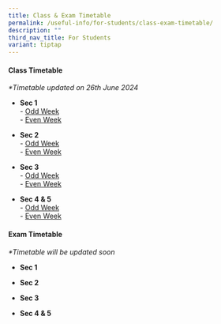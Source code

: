 ```yaml
---
title: Class & Exam Timetable
permalink: /useful-info/for-students/class-exam-timetable/
description: ""
third_nav_title: For Students
variant: tiptap
---
```

<h4><strong>Class Timetable</strong></h4>
<p><em>*Timetable updated on 26th June 2024</em>
</p>
<ul data-tight="true" class="tight">
<li>
<p><strong>Sec 1</strong> 
<br>-&nbsp;<a href="/files/Timetable/2024/S1_Class_Odd.pdf" rel="noopener noreferrer nofollow" target="_blank">Odd Week</a>
<br>-&nbsp;<a href="/files/Timetable/2024/S1_Class_Even.pdf" rel="noopener noreferrer nofollow" target="_blank">Even Week</a>
</p>
</li>
<li>
<p><strong>Sec 2</strong> 
<br>-&nbsp;<a href="/files/Timetable/2024/S2_Class_Odd.pdf" rel="noopener noreferrer nofollow" target="_blank">Odd Week</a>
<br>-&nbsp;<a href="/files/Timetable/2024/S2_Class_Even.pdf" rel="noopener noreferrer nofollow" target="_blank">Even Week</a>
</p>
</li>
<li>
<p><strong>Sec 3</strong> 
<br>-&nbsp;<a href="/files/Timetable/2024/S3_Class_Odd.pdf" rel="noopener noreferrer nofollow" target="_blank">Odd Week</a>
<br>-&nbsp;<a href="/files/Timetable/2024/S3_Class_Even.pdf" rel="noopener noreferrer nofollow" target="_blank">Even Week</a>
</p>
</li>
<li>
<p><strong>Sec 4 &amp; 5</strong> 
<br>-&nbsp;<a href="/files/Timetable/2024/S4_5_Class_Odd.pdf" rel="noopener noreferrer nofollow" target="_blank">Odd Week</a>
<br>-&nbsp;<a href="/files/Timetable/2024/S4_5_Class_Even.pdf" rel="noopener noreferrer nofollow" target="_blank">Even Week</a>
</p>
</li>
</ul>
<h4><strong>Exam Timetable</strong></h4>
<p><em>*Timetable will be updated soon</em>
</p>
<ul data-tight="true" class="tight">
<li>
<p><strong>Sec 1</strong>
</p>
</li>
<li>
<p><strong>Sec 2</strong>
</p>
</li>
<li>
<p><strong>Sec 3</strong>
</p>
</li>
<li>
<p><strong>Sec 4 &amp; 5</strong>
</p>
</li>
</ul>
<p></p>